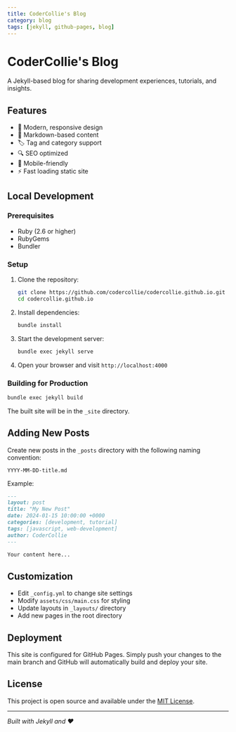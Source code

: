 ```yaml
---
title: CoderCollie's Blog
category: blog
tags: [jekyll, github-pages, blog]
---
```


# CoderCollie's Blog

A Jekyll-based blog for sharing development experiences, tutorials, and insights.

## Features

- 🎨 Modern, responsive design
- 📝 Markdown-based content
- 🏷️ Tag and category support
- 🔍 SEO optimized
- 📱 Mobile-friendly
- ⚡ Fast loading static site

## Local Development

### Prerequisites

- Ruby (2.6 or higher)
- RubyGems
- Bundler

### Setup

1. Clone the repository:
   ```bash
   git clone https://github.com/codercollie/codercollie.github.io.git
   cd codercollie.github.io
   ```

2. Install dependencies:
   ```bash
   bundle install
   ```

3. Start the development server:
   ```bash
   bundle exec jekyll serve
   ```

4. Open your browser and visit `http://localhost:4000`

### Building for Production

```bash
bundle exec jekyll build
```

The built site will be in the `_site` directory.

## Adding New Posts

Create new posts in the `_posts` directory with the following naming convention:

```
YYYY-MM-DD-title.md
```

Example:
```markdown
---
layout: post
title: "My New Post"
date: 2024-01-15 10:00:00 +0000
categories: [development, tutorial]
tags: [javascript, web-development]
author: CoderCollie
---

Your content here...
```

## Customization

- Edit `_config.yml` to change site settings
- Modify `assets/css/main.css` for styling
- Update layouts in `_layouts/` directory
- Add new pages in the root directory

## Deployment

This site is configured for GitHub Pages. Simply push your changes to the main branch and GitHub will automatically build and deploy your site.

## License

This project is open source and available under the [MIT License](LICENSE).

---

*Built with Jekyll and ❤️*
